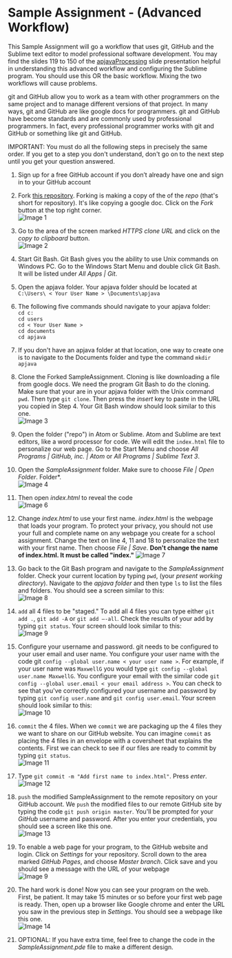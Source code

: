 Sample Assignment - (Advanced Workflow)
================

This Sample Assignment will go a workflow that uses git, GitHub and the Sublime text editor to model professional software development.  You may find the slides 119 to 150 of the [apjavaProcessing](https://docs.google.com/presentation/d/1sqbareaFmF9fMcp0XOl3hRO6hAlrU5WIaj4V-Kd3eDI/edit?usp=sharing) slide presentation helpful in understanding this advanced workflow and configuring the Sublime program. You should use this OR the basic workflow. Mixing the two workflows will cause problems.

git and GitHub allow you to work as a team with other programmers on the same project and to manage different versions of that project. In many ways, git and GitHub are like google docs for programmers. git and GitHub have become standards and are commonly used by professional programmers. In fact, every professional programmer works with git and GitHub or something like git and GitHub. 

IMPORTANT: You must do all the following steps in precisely the same order. If you get to a step you don't understand, don't go on to the next step until you get your question answered.

1. Sign up for a free GitHub account if you don’t already have one and sign in to your GitHub account

3. Fork [this repository](https://GitHub.com/APCSLowell/SampleAssignment). Forking is making a copy of the of the *repo* (that's short for repository). It's like copying a google doc. Click on the *Fork* button at the top right corner.  
![Image 1](/images/SampleAssignment1.PNG)

4. Go to the area of the screen marked *HTTPS clone URL* and click on the *copy to clipboard* button.  
![Image 2](/images/SampleAssignment2.png)

5. Start Git Bash. Git Bash gives you the ability to use Unix commands on Windows PC. Go to the Windows Start Menu and double click Git Bash. It will be listed under *All Apps | Git*.

6. Open the apjava folder. Your apjava folder should be located at  
`C:\Users\ < Your User Name > \Documents\apjava`  

6. The following five commands should navigate to your apjava folder:  
`cd c:`  
`cd users`  
`cd < Your User Name >`  
`cd documents`  
`cd apjava`  

7. If you don't have an apjava folder at that location, one way to create one is to navigate to the Documents folder and type the command `mkdir apjava`

8. Clone the Forked SampleAssignment. Cloning is like downloading a file from google docs. We need the program Git Bash to do the cloning. Make sure that your are in your apjava folder with the Unix command `pwd`. Then type `git clone`. Then press the *insert* key to paste in the URL you copied in Step 4. Your Git Bash window should look similar to this one.  
![Image 3](/images/SampleAssignment3.png)

9. Open the folder ("repo") in Atom or Sublime. Atom and Sublime are text editors, like a word processor for code. We will edit the `index.html` file to personalize our web page. Go to the Start Menu and choose *All Programs | GitHub, inc. | Atom* or *All Programs | Sublime Text 3*.

10. Open the *SampleAssignment* folder. Make sure to choose *File | Open Folder*. Folder*.  
![Image 4](/images/SampleAssignment4.png)


11. Then open *index.html* to reveal the code  
![Image 6](/images/SampleAssignment6.png)

11. Change *index.html* to use your first name. *index.html* is the webpage that loads your program. To protect your privacy, you should not use your full and complete name on any webpage you create for a school assignment. Change the text on line 4, 11 and 18 to personalize the text with your first name. Then choose *File | Save*.  **Don't change the name of index.html. It must be called "index."**
![Image 7](/images/SampleAssignment7.png)

12. Go back to the Git Bash program and navigate to the *SampleAssignment* folder. Check your current location by typing `pwd`, (your *present working directory*). Navigate to the *apjava folder* and then type `ls` to list the files and folders. You should see a screen similar to this:  
![Image 8](/images/SampleAssignment8.png)

13. `add` all 4 files to be "staged." To add all 4 files you can type either `git add .`, `git add -A` or `git add –-all`. Check the results of your add by typing `git status`. Your screen should look similar to this:  
![Image 9](/images/SampleAssignment9.png)

14. Configure your username and password. git needs to be configured to your user email and user name. You configure your user name with the code git `config --global user.name < your user name >`. For example, if your user name was `MaxwellG` you would type `git config --global user.name MaxwellG`. You configure your email with the similar code `git config --global user.email < your email address >`. You can check to see that you've correctly configured your username and password by typing  `git config user.name` and  `git config user.email`. Your screen should look similar to this:  
![Image 10](/images/SampleAssignment10.png)

15. `commit` the 4 files. When we `commit` we are packaging up the 4 files they we want to share on our GitHub website. You can imagine `commit` as placing the 4 files in an envelope with a coversheet that explains the contents. First we can check to see if our files are ready to commit by typing `git status`.  
![Image 11](/images/SampleAssignment11.png)

15. Type `git commit -m "Add first name to index.html"`.  Press *enter*.  
![Image 12](/images/SampleAssignment12.png)


16. `push` the modified SampleAssignment to the remote repository on your GitHub account. We `push` the modified files to our remote GitHub site by typing the code `git push origin master`. You'll be prompted for your *GitHub* username and password. After you enter your credentials, you should see a screen like this one.  
![Image 13](/images/SampleAssignment13.png)

17. To enable a web page for your program, to the GitHub website and login. Click on *Settings* for your repository. Scroll down to the area marked *GitHub Pages*, and choose *Master branch*. Click save and you should see a message with the URL of your webpage   
![Image 9](/images/GitHubPages3.PNG)

17. The hard work is done! Now you can see your program on the web. First, be patient. It may take 15 minutes or so before your first web page is ready. Then, open up a browser like Google chrome and enter the URL you saw in the previous step in *Settings*. You should see a webpage like this one.   
![Image 14](/images/SampleAssignment14.PNG)

18. OPTIONAL: If you have extra time, feel free to change the code in the *SampleAssignment.pde* file to make a different design.

